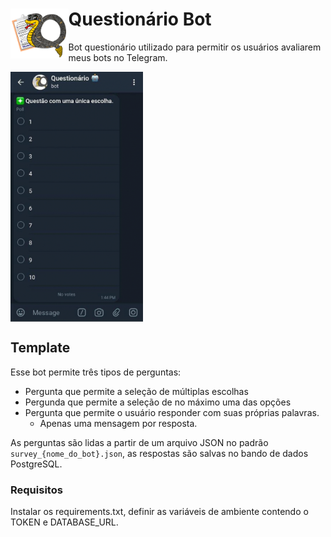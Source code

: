 # <img title="" src="logo.png" alt="" align="left" height="80"> Questionário Bot

Bot questionário utilizado para permitir os usuários avaliarem meus bots no Telegram.

<img src='output_hZtnxI.gif' alt="" align="center" height="400"/>

## Template

Esse bot permite três tipos de perguntas:

- Pergunta que permite a seleção de múltiplas escolhas
- Pergunda que permite a seleção de no máximo uma das opções
- Pergunta que permite o usuário responder com suas próprias palavras.
  - Apenas uma mensagem por resposta.

As perguntas são lidas a partir de um arquivo JSON no padrão `survey_{nome_do_bot}.json`, as respostas são salvas no bando de dados PostgreSQL.


### Requisitos
Instalar os requirements.txt, definir as variáveis de ambiente contendo o TOKEN e DATABASE_URL.
